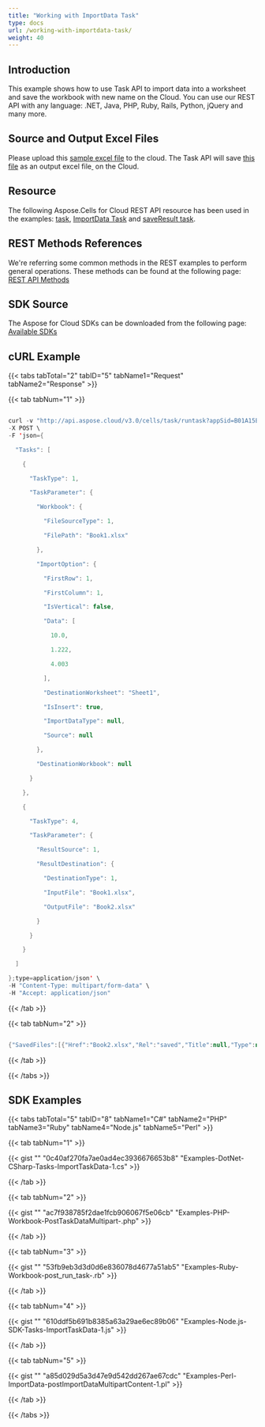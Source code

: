 ```yaml
---
title: "Working with ImportData Task"
type: docs
url: /working-with-importdata-task/
weight: 40
---
```


## **Introduction**
This example shows how to use Task API to import data into a worksheet and save the workbook with new name on the Cloud. You can use our REST API with any language: .NET, Java, PHP, Ruby, Rails, Python, jQuery and many more.
## **Source and Output Excel Files**
Please upload this [sample excel file](attachments/1540443/1839151.xlsx) to the cloud. The Task API will save [this file](attachments/1540443/1839152.xlsx) as an output excel file[ ](attachments/1540443/1839152.xlsx) on the Cloud.
## **Resource**
The following Aspose.Cells for Cloud REST API resource has been used in the examples: [task](), [ImportData Task]() and [saveResult task]().
## **REST Methods References**
We're referring some common methods in the REST examples to perform general operations. These methods can be found at the following page: [REST API Methods](http://www.aspose.com/docs/display/rest/REST+API+Methods)
## **SDK Source**
The Aspose for Cloud SDKs can be downloaded from the following page: [Available SDKs](/available-sdks/)
## **cURL Example**
{{< tabs tabTotal="2" tabID="5" tabName1="Request" tabName2="Response" >}}

{{< tab tabNum="1" >}}

```java

curl -v "http://api.aspose.cloud/v3.0/cells/task/runtask?appSid=B01A15E5-1B83-4B9A-8EB3-0F2BFA6AC766&signature=8IHfiBxpe9TI7ks%2BLflwMGPzSis" \
-X POST \
-F 'json={

  "Tasks": [

    {

      "TaskType": 1,

      "TaskParameter": {

        "Workbook": {

          "FileSourceType": 1,

          "FilePath": "Book1.xlsx"

        },

        "ImportOption": {

          "FirstRow": 1,

          "FirstColumn": 1,

          "IsVertical": false,

          "Data": [

            10.0,

            1.222,

            4.003

          ],

          "DestinationWorksheet": "Sheet1",

          "IsInsert": true,

          "ImportDataType": null,

          "Source": null

        },

        "DestinationWorkbook": null

      }

    },

    {

      "TaskType": 4,

      "TaskParameter": {

        "ResultSource": 1,

        "ResultDestination": {

          "DestinationType": 1,

          "InputFile": "Book1.xlsx",

          "OutputFile": "Book2.xlsx"

        }

      }

    }

  ]

};type=application/json' \
-H "Content-Type: multipart/form-data" \
-H "Accept: application/json"

```

{{< /tab >}}

{{< tab tabNum="2" >}}

```java

{"SavedFiles":[{"Href":"Book2.xlsx","Rel":"saved","Title":null,"Type":null}]}

```

{{< /tab >}}

{{< /tabs >}}
## **SDK Examples**
{{< tabs tabTotal="5" tabID="8" tabName1="C#" tabName2="PHP" tabName3="Ruby" tabName4="Node.js" tabName5="Perl" >}}

{{< tab tabNum="1" >}}

{{< gist "" "0c40af270fa7ae0ad4ec3936676653b8" "Examples-DotNet-CSharp-Tasks-ImportTaskData-1.cs" >}}

{{< /tab >}}

{{< tab tabNum="2" >}}

{{< gist "" "ac7f938785f2dae1fcb906067f5e06cb" "Examples-PHP-Workbook-PostTaskDataMultipart-.php" >}}

{{< /tab >}}

{{< tab tabNum="3" >}}

{{< gist "" "53fb9eb3d3d0d6e836078d4677a51ab5" "Examples-Ruby-Workbook-post_run_task-.rb" >}}

{{< /tab >}}

{{< tab tabNum="4" >}}

{{< gist "" "610ddf5b691b8385a63a29ae6ec89b06" "Examples-Node.js-SDK-Tasks-ImportTaskData-1.js" >}}

{{< /tab >}}

{{< tab tabNum="5" >}}

{{< gist "" "a85d029d5a3d47e9d542dd267ae67cdc" "Examples-Perl-ImportData-postImportDataMultipartContent-1.pl" >}}

{{< /tab >}}

{{< /tabs >}}

